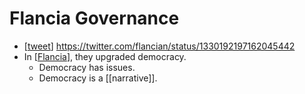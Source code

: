 # Flancia Governance

- [[tweet]] https://twitter.com/flancian/status/1330192197162045442
- In [[Flancia]], they upgraded democracy.
  - Democracy has issues.
  - Democracy is a [[narrative]].


[//begin]: # "Autogenerated link references for markdown compatibility"
[tweet]: tweet "Tweet"
[flancia]: flancia "Flancia"
[//end]: # "Autogenerated link references"